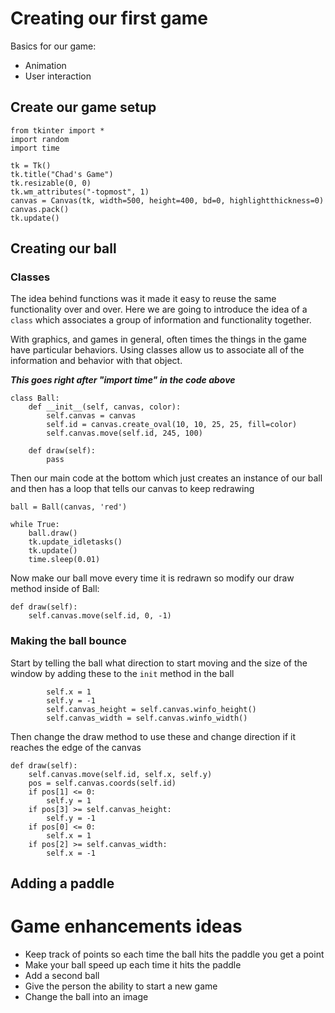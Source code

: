 # Creating our first game #
Basics for our game:
- Animation
- User interaction

## Create our game setup ##
```
from tkinter import *
import random
import time

tk = Tk()
tk.title("Chad's Game")
tk.resizable(0, 0)
tk.wm_attributes("-topmost", 1)
canvas = Canvas(tk, width=500, height=400, bd=0, highlightthickness=0)
canvas.pack()
tk.update()
```

## Creating our ball ##

### Classes ###
The idea behind functions was it made it easy to reuse the same functionality over and over.  Here we are going to introduce the idea of a `class` which associates a group of information and functionality together.

With graphics, and games in general, often times the things in the game have particular behaviors.  Using classes allow us to associate all of the information and behavior with that object.

***This goes right after "import time" in the code above***
```
class Ball:
    def __init__(self, canvas, color):
        self.canvas = canvas
        self.id = canvas.create_oval(10, 10, 25, 25, fill=color)
        self.canvas.move(self.id, 245, 100)

    def draw(self):
        pass  
```
Then our main code at the bottom which just creates an instance of our ball and then has a loop that tells our canvas to keep redrawing
```
ball = Ball(canvas, 'red')

while True:
    ball.draw()
    tk.update_idletasks()
    tk.update()
    time.sleep(0.01)
```
Now make our ball move every time it is redrawn so modify our draw method inside of Ball:
```
def draw(self):
    self.canvas.move(self.id, 0, -1)
```

### Making the ball bounce ###
Start by telling the ball what direction to start moving and the size of the window by adding these to the `init` method in the ball
```
        self.x = 1
        self.y = -1
        self.canvas_height = self.canvas.winfo_height()
        self.canvas_width = self.canvas.winfo_width()
```
Then change the draw method to use these and change direction if it reaches the edge of the canvas
```
def draw(self):
    self.canvas.move(self.id, self.x, self.y)
    pos = self.canvas.coords(self.id)
    if pos[1] <= 0:
        self.y = 1
    if pos[3] >= self.canvas_height:
        self.y = -1
    if pos[0] <= 0:
        self.x = 1
    if pos[2] >= self.canvas_width:
        self.x = -1
```

## Adding a paddle ##

# Game enhancements ideas #
- Keep track of points so each time the ball hits the paddle you get a point
- Make your ball speed up each time it hits the paddle
- Add a second ball
- Give the person the ability to start a new game
- Change the ball into an image
